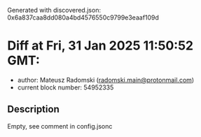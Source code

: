 Generated with discovered.json: 0x6a837caa8dd080a4bd4576550c9799e3eaaf109d

# Diff at Fri, 31 Jan 2025 11:50:52 GMT:

- author: Mateusz Radomski (<radomski.main@protonmail.com>)
- current block number: 54952335

## Description

Empty, see comment in config.jsonc
